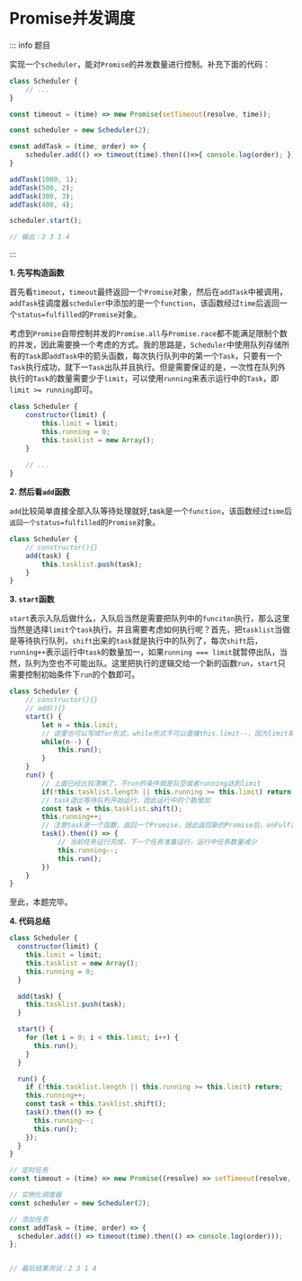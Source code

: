 # Promise并发调度

::: info 题目

实现一个`scheduler`，能对`Promise`的并发数量进行控制。补充下面的代码：

```js
class Scheduler {
    // ...
}

const timeout = (time) => new Promise(setTimeout(resolve, time));

const scheduler = new Scheduler(2);

const addTask = (time, order) => {
    scheduler.add(() => timeout(time).then(()=>{ console.log(order); }); );
}

addTask(1000, 1);
addTask(500, 2);
addTask(300, 3);
addTask(400, 4);

scheduler.start();

// 输出：2 3 1 4
```

:::



**1. 先写构造函数**

​	首先看`timeout`，`timeout`最终返回一个`Promise`对象，然后在`addTask`中被调用，`addTask`往调度器`scheduler`中添加的是一个`function`，该函数经过`time`后返回一个`status=fulfilled`的`Promise`对象。

​	考虑到`Promise`自带控制并发的`Promise.all`与`Promise.race`都不能满足限制个数的并发，因此需要换一个考虑的方式。我的思路是，`Scheduler`中使用队列存储所有的`Task`即`addTask`中的箭头函数，每次执行队列中的第一个`Task`，只要有一个`Task`执行成功，就下一`Task`出队并且执行。但是需要保证的是，一次性在队列外执行的`Task`的数量需要少于`limit`，可以使用`running`来表示运行中的`Task`，即`limit >= running`即可。

```js
class Scheduler {
	constructor(limit) {
        this.limit = limit;
        this.running = 0;
        this.tasklist = new Array();
    }
    
    // ...
}
```

**2. 然后看`add`函数**

​	`add`比较简单直接全部入队等待处理就好,task是一个`function`，该函数经过`time`后`返回一个status=fulfilled`的`Promise`对象。

```js
class Scheduler {
    // constructor(){}
    add(task) {
        this.tasklist.push(task);
    }
}
```

**3. `start`函数**

​	`start`表示入队后做什么，入队后当然是需要把队列中的`funciton`执行，那么这里当然是选择`limit`个`task`执行。并且需要考虑如何执行呢？首先，把`tasklist`当做是等待执行队列，`shift`出来的`task`就是执行中的队列了，每次`shift`后，`running++`表示运行中`task`的数量加一，如果`running === limit`就暂停出队，当然，队列为空也不可能出队。这里把执行的逻辑交给一个新的函数`run`，`start`只需要控制初始条件下`run`的个数即可。

```js
class Scheduler {
    // constructor(){}
    // add(){}
    start() {
        let n = this.limit;
        // 这里也可以写成for形式，while形式不可以直接this.limit--，因为limit需要保持不变
        while(n--) {
            this.run();
        }
    }
    run() {
        // 上面已经比较清晰了，不run的条件就是队空或者running达到limit
        if(!this.tasklist.length || this.running >= this.limit) return;
        // task退出等待队列开始运行，因此运行中的个数增加
        const task = this.tasklist.shift();
        this.running++;
        // 注意task是一个函数，返回一个Promise，因此返回新的Promise后，onFulfilled后运行下一个task就好，即在then里面this.run()
        task().then(() => {
            // 当前任务运行完成，下一个任务准备运行，运行中任务数量减少
            this.running--;
            this.run();
        })
    }
}
```

至此，本题完毕。



**4. 代码总结**

```js
class Scheduler {
  constructor(limit) {
    this.limit = limit;
    this.tasklist = new Array();
    this.running = 0;
  }

  add(task) {
    this.tasklist.push(task);
  }

  start() {
    for (let i = 0; i < this.limit; i++) {
      this.run();
    }
  }

  run() {
    if (!this.tasklist.length || this.running >= this.limit) return;
    this.running++;
    const task = this.tasklist.shift();
    task().then(() => {
      this.running--;
      this.run();
    });
  }
}

// 定时任务
const timeout = (time) => new Promise((resolve) => setTimeout(resolve, time));

// 实例化调度器
const scheduler = new Scheduler(2);

// 添加任务
const addTask = (time, order) => {
  scheduler.add(() => timeout(time).then(() => console.log(order)));
};


// 最后结果测试：2 3 1 4
```

